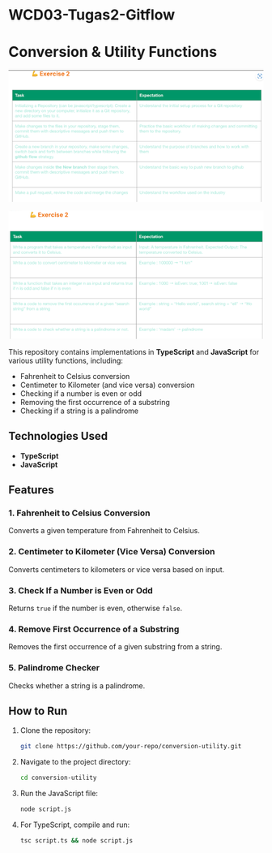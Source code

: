# WCD03-Tugas2-Gitflow
 
# Conversion & Utility Functions

![alt text](<Content/Image/excercise2 part1.png>)

![alt text](<Content/Image/excercise2 part2.png>)

This repository contains implementations in **TypeScript** and **JavaScript** for various utility functions, including:
- Fahrenheit to Celsius conversion
- Centimeter to Kilometer (and vice versa) conversion
- Checking if a number is even or odd
- Removing the first occurrence of a substring
- Checking if a string is a palindrome

## Technologies Used
- **TypeScript**
- **JavaScript**

## Features
### 1. Fahrenheit to Celsius Conversion
Converts a given temperature from Fahrenheit to Celsius.

### 2. Centimeter to Kilometer (Vice Versa) Conversion
Converts centimeters to kilometers or vice versa based on input.

### 3. Check If a Number is Even or Odd
Returns `true` if the number is even, otherwise `false`.


### 4. Remove First Occurrence of a Substring
Removes the first occurrence of a given substring from a string.

### 5. Palindrome Checker
Checks whether a string is a palindrome.

## How to Run
1. Clone the repository:
   ```sh
   git clone https://github.com/your-repo/conversion-utility.git
   ```
2. Navigate to the project directory:
   ```sh
   cd conversion-utility
   ```
3. Run the JavaScript file:
   ```sh
   node script.js
   ```
4. For TypeScript, compile and run:
   ```sh
   tsc script.ts && node script.js
   ```
